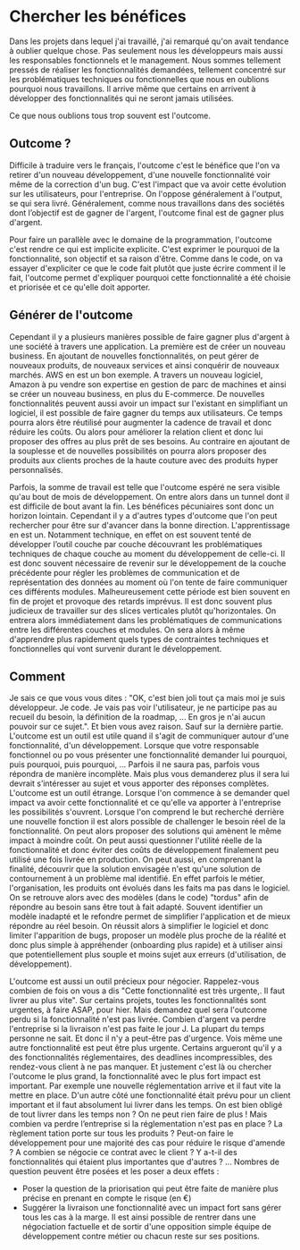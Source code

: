 # Chercher les bénéfices

Dans les projets dans lequel j'ai travaillé, j'ai remarqué qu'on avait tendance à oublier quelque chose.
Pas seulement nous les développeurs mais aussi les responsables fonctionnels et le management. Nous sommes tellement pressés de réaliser les fonctionnalités demandées, tellement concentré sur les problématiques techniques ou fonctionnelles que nous en oublions pourquoi nous travaillons. Il arrive même que certains en arrivent à développer des fonctionnalités qui ne seront jamais utilisées.

Ce que nous oublions tous trop souvent est l'outcome. 

##  Outcome ?
Difficile à traduire vers le français, l'outcome c'est le bénéfice que l'on va retirer d'un nouveau développement, d'une nouvelle fonctionnalité voir même de la correction d'un bug. C'est l'impact que va avoir cette évolution sur les utilisateurs, pour l'entreprise.
On l'oppose généralement à l'output, se qui sera livré.
Généralement, comme nous travaillons dans des sociétés dont l’objectif est de gagner de l'argent, l'outcome final est de gagner plus d'argent.

Pour faire un parallèle avec le domaine de la programmation, l'outcome c'est rendre ce qui est implicite explicite. C'est exprimer le pourquoi de la fonctionnalité, son objectif et sa raison d'être. Comme dans le code, on va essayer d'expliciter ce que le code fait plutôt que juste écrire comment il le fait, l'outcome permet d'expliquer pourquoi cette fonctionnalité a été choisie et priorisée et ce qu'elle doit apporter.

## Générer de l'outcome
Cependant il y a plusieurs manières possible de faire gagner plus d'argent à une société à travers une application.
La première est de créer un nouveau business. En ajoutant de nouvelles fonctionnalités, on peut gérer de nouveaux produits, de nouveaux services et ainsi conquérir de nouveaux marchés.
AWS en est un bon exemple. A travers un nouveau logiciel, Amazon à pu vendre son expertise en gestion de parc de machines et ainsi se créer un nouveau business, en plus du E-commerce.
De nouvelles fonctionnalités peuvent aussi avoir un impact sur l'existant en simplifiant un logiciel, il est possible de faire gagner du temps aux utilisateurs. Ce temps pourra alors être réutilisé pour augmenter la cadence de travail et donc réduire les coûts. Ou alors pour améliorer la relation client et donc lui proposer des offres au plus prêt de ses besoins.
Au contraire en ajoutant de la souplesse et de nouvelles possibilités on pourra alors proposer des produits aux clients proches de la haute couture avec des produits hyper personnalisés.

Parfois, la somme de travail est telle que l'outcome espéré ne sera visible qu'au bout de mois de développement. On entre alors dans un tunnel dont il est difficile de bout avant la fin. Les bénéfices pécuniaires sont donc un horizon lointain. Cependant il y a d'autres types d'outcome que l'on peut rechercher pour être sur d'avancer dans la bonne direction. L'apprentissage en est un. Notamment technique, en effet on est souvent tenté de développer l’outil couche par couche découvrant les problématiques techniques de chaque couche au moment du développement de celle-ci. Il est donc souvent nécessaire de revenir sur le développement de la couche précédente pour régler les problèmes de communication et de représentation des données au moment où l'on tente de faire communiquer ces différents modules. Malheureusement cette période est bien souvent en fin de projet et provoque des retards imprévus.
Il est donc souvent plus judicieux de travailler sur des slices verticales plutôt qu'horizontales. On entrera alors immédiatement dans les problématiques de communications entre les différentes couches et modules. On sera alors à même d'apprendre plus rapidement quels types de contraintes techniques et fonctionnelles qui vont survenir durant le développement.

## Comment
Je sais ce que vous vous dites : "OK, c'est bien joli tout ça mais moi je suis développeur. Je code. Je vais pas voir l'utilisateur, je ne participe pas au recueil du besoin, la définition de la roadmap, ... En gros je n'ai aucun pouvoir sur ce sujet.".
Et bien vous avez raison. Sauf sur la dernière partie. L'outcome est un outil est utile quand il s'agit de communiquer autour d'une fonctionnalité, d'un développement. Lorsque que votre responsable fonctionnel ou po vous présenter une fonctionnalité demander lui pourquoi, puis pourquoi, puis pourquoi, ...
Parfois il ne saura pas, parfois vous répondra de manière incomplète. Mais plus vous demanderez plus il sera lui devrait s’intéresser au sujet et vous apporter des réponses complètes.
L'outcome est un outil étrange. Lorsque l'on commence à se demander quel impact va avoir cette fonctionnalité et ce qu'elle va apporter à l'entreprise les possibilités s'ouvrent. Lorsque l'on comprend le but recherché derrière une nouvelle fonction il est alors possible de challenger le besoin réel de la fonctionnalité. On peut alors proposer des solutions qui amènent le même impact à moindre coût. On peut aussi questionner l'utilité réelle de la fonctionnalité et donc éviter des coûts de développement finalement peu utilisé une fois livrée en production. On peut aussi, en comprenant la finalité, découvrir que la solution envisagée n'est qu'une solution de contournement à un problème mal identifié.
En effet parfois le métier, l'organisation, les produits ont évolués dans les faits ma pas dans le logiciel. On se retrouve alors avec des modèles (dans le code) "tordus" afin de répondre au besoin sans être tout à fait adapté. Souvent identifier un modèle inadapté et le refondre permet de simplifier l'application et de mieux répondre au réel besoin. On réussit alors à simplifier le logiciel et donc limiter l'apparition de bugs, proposer un modèle plus proche de la réalité et donc plus simple à appréhender (onboarding plus rapide) et à utiliser ainsi que potentiellement plus souple et moins sujet aux erreurs (d'utilisation, de développement).

L'outcome est aussi un outil précieux pour négocier. Rappelez-vous combien de fois on vous a dis "Cette fonctionnalité est très urgente,. Il faut livrer au plus vite". Sur certains projets, toutes les fonctionnalités sont urgentes, à faire ASAP, pour hier.
Mais demandez quel sera l'outcome perdu si la fonctionnalité n'est pas livrée. Combien d'argent va perdre l'entreprise si la livraison n'est pas faite le jour J. La plupart du temps personne ne sait. Et donc il n'y a peut-être pas d'urgence. Vois même une autre fonctionnalité est peut être plus urgente.
Certains argueront qu'il y a des fonctionnalités réglementaires, des deadlines incompressibles, des rendez-vous client à ne pas manquer. Et justement c'est là ou chercher l'outcome le plus grand, la fonctionnalité avec le plus fort impact est important.
Par exemple une nouvelle réglementation arrive et il faut vite la mettre en place. D'un autre côté une fonctionnalité était prévu pour un client important et il faut absolument lui livrer dans les temps. On est bien obligé de tout livrer dans les temps non ? On ne peut rien faire de plus !
Mais combien va perdre l’entreprise si la réglementation n'est pas en place ?
La règlement tation porte sur tous les produits ?
Peut-on faire le développement pour une majorité des cas pour réduire le risque d'amende ?
A combien se négocie ce contrat avec le client ?
Y a-t-il des fonctionnalités qui étaient plus importantes que d'autres ?
...
Nombres de question peuvent être posées et les poser a deux effets : 
 - Poser la question de la priorisation qui peut être faite de manière plus précise en prenant en compte le risque (en €)
 - Suggérer la livraison une fonctionnalité avec un impact fort sans gérer tous les cas à la marge.
Il est ainsi possible de rentrer dans une négociation factuelle et de sortir d'une opposition simple équipe de développement contre métier ou chacun reste sur ses positions.
	
